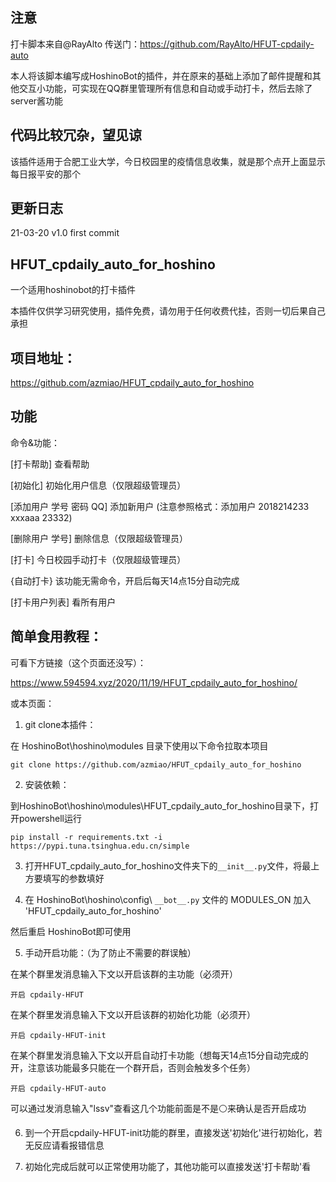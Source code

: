 
## 注意

打卡脚本来自@RayAlto
传送门：https://github.com/RayAlto/HFUT-cpdaily-auto

本人将该脚本编写成HoshinoBot的插件，并在原来的基础上添加了邮件提醒和其他交互小功能，可实现在QQ群里管理所有信息和自动或手动打卡，然后去除了server酱功能

## 代码比较冗杂，望见谅

该插件适用于合肥工业大学，今日校园里的疫情信息收集，就是那个点开上面显示每日报平安的那个

## 更新日志

21-03-20    v1.0    first commit

## HFUT_cpdaily_auto_for_hoshino

一个适用hoshinobot的打卡插件

本插件仅供学习研究使用，插件免费，请勿用于任何收费代挂，否则一切后果自己承担

## 项目地址：
https://github.com/azmiao/HFUT_cpdaily_auto_for_hoshino

## 功能

命令&功能：

[打卡帮助] 查看帮助

[初始化] 初始化用户信息（仅限超级管理员）

[添加用户 学号 密码 QQ] 添加新用户  (注意参照格式：添加用户 2018214233 xxxaaa 23332)

[删除用户 学号] 删除信息（仅限超级管理员）

[打卡] 今日校园手动打卡（仅限超级管理员）

{自动打卡} 该功能无需命令，开启后每天14点15分自动完成

[打卡用户列表] 看所有用户

## 简单食用教程：

可看下方链接（这个页面还没写）：

https://www.594594.xyz/2020/11/19/HFUT_cpdaily_auto_for_hoshino/

或本页面：

1. git clone本插件：

在 HoshinoBot\hoshino\modules 目录下使用以下命令拉取本项目
```
git clone https://github.com/azmiao/HFUT_cpdaily_auto_for_hoshino
```

2. 安装依赖：

到HoshinoBot\hoshino\modules\HFUT_cpdaily_auto_for_hoshino目录下，打开powershell运行
```
pip install -r requirements.txt -i https://pypi.tuna.tsinghua.edu.cn/simple
```

3. 打开HFUT_cpdaily_auto_for_hoshino文件夹下的`__init__.py`文件，将最上方要填写的参数填好

4. 在 HoshinoBot\hoshino\config\ `__bot__.py` 文件的 MODULES_ON 加入 'HFUT_cpdaily_auto_for_hoshino'

然后重启 HoshinoBot即可使用

5. 手动开启功能：（为了防止不需要的群误触）

在某个群里发消息输入下文以开启该群的主功能（必须开）
```
开启 cpdaily-HFUT
```
在某个群里发消息输入下文以开启该群的初始化功能（必须开）
```
开启 cpdaily-HFUT-init
```
在某个群里发消息输入下文以开启自动打卡功能（想每天14点15分自动完成的开，注意该功能最多只能在一个群开启，否则会触发多个任务）
```
开启 cpdaily-HFUT-auto
```

可以通过发消息输入"lssv"查看这几个功能前面是不是⚪来确认是否开启成功

6. 到一个开启cpdaily-HFUT-init功能的群里，直接发送'初始化'进行初始化，若无反应请看报错信息

7. 初始化完成后就可以正常使用功能了，其他功能可以直接发送'打卡帮助'看